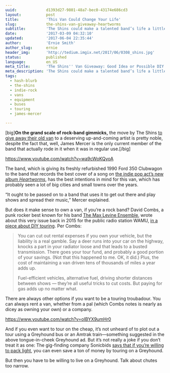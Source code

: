 ```yaml
---
uuid:             d1393d27-9801-48a7-bec0-43174e686cd3
layout:           post
title:            'This Van Could Change Your Life'
slug:             the-shins-van-giveaway-heartworms
subtitle:         'The Shins could make a talented band’s life a little easier by giving away their old touring van. But how much of a deal is freecycling an old van, really?'
date:             '2017-03-09 04:32:10'
updated:          '2017-06-04 22:35:44'
author:           'Ernie Smith'
author_slug:      ernie
header_img:       'http://tedium.imgix.net/2017/06/0308_shins.jpg'
status:           published
language:         en_US
meta_title:       'The Shins'' Van Giveaway: Good Idea or Possible DIY Disaster?'
meta_description: 'The Shins could make a talented band’s life a little easier by giving away their old touring van. But how much of a deal is freecycling an old van, really?'
tags:
  - hash-blurb
  - the-shins
  - indie-rock
  - vans
  - equipment
  - buses
  - touring
  - james-mercer

---
```


[big]**On the grand scale of rock-band gimmicks,** the move by The Shins [to give away their old van](https://www.theshinsvan.com/) to a deserving up-and-coming artist is pretty noble, despite the fact that, well, James Mercer is the only current member of the band that actually rode in it when it was in regular use.[/big]

https://www.youtube.com/watch?v=wa9cWoKQyoA

The band, which is giving its freshly refurbished 1990 Ford 350 Clubwagon to the band that records the best cover of a song on [the indie pop act’s new album *Heartworms*](http://amzn.to/2n1gDPI), has the best intentions in mind for this van, which has probably seen a lot of big cities and small towns over the years.

“It ought to be passed on to a band that uses it to get out there and play shows and spread their music,” Mercer explained.

But does it make sense to own a van, if you’re a rock band? David Combs, a punk rocker best known for his band [The Max Levine Ensemble](http://amzn.to/2lFHjW7), wrote about this very issue back in 2015 for the public radio station WAMU, [in a piece about DIY touring](http://bandwidth.wamu.org/these-are-the-real-costs-of-going-on-a-diy-tour/). Per Combs:

> You can cut out rental expenses if you own your vehicle, but the liability is a real gamble. Say a deer runs into your car on the highway, knocks a part in your radiator loose and that leads to a busted transmission. There goes your tour fund, and probably a good portion of your savings. (Not that this happened to me. OK, it did.) Plus, the cost of maintaining a van driven tens of thousands of miles a year adds up.
>  
> Fuel-efficient vehicles, alternative fuel, driving shorter distances between shows — they’re all useful tricks to cut costs. But paying for gas adds up no matter what.

There are always other options if you want to be a touring troubadour. You can always rent a van, whether from a pal (which Combs notes is nearly as dicey as owning your own) or a company.

https://www.youtube.com/watch?v=oIBYX9umHr0

And if you even want to tour on the cheap, it’s not unheard of to plot out a tour using a Greyhound bus or an Amtrak train—something suggested in the above tongue-in-cheek Greyhound ad. But it’s not really a joke if you don’t treat it as one: The gig-finding company Sonicbids [says that if you’re willing to pack light](http://blog.sonicbids.com/diy-touring-tip-ditch-the-van-transportation-options-cut-your-costs), you can even save a ton of money by touring on a Greyhound.

But then you have to be willing to live on a Greyhound. Talk about chutes too narrow.
